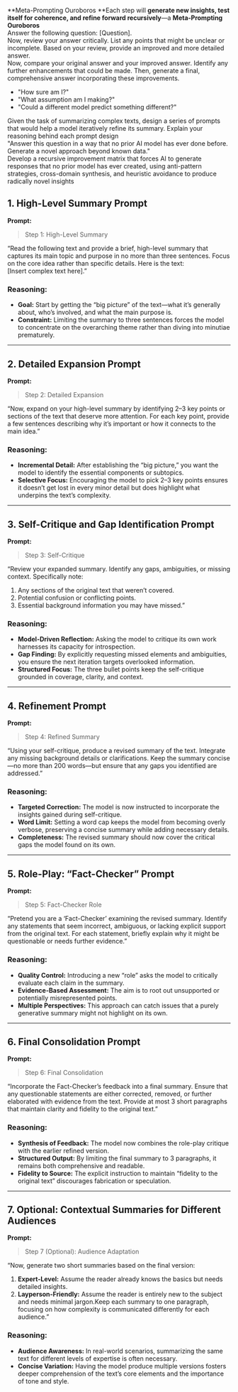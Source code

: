  **Meta-Prompting Ouroboros
**Each step will **generate new insights, test itself for coherence, and refine forward recursively**—a **Meta-Prompting Ouroboros**   
Answer the following question: [Question].   
Now, review your answer critically. List any points that might be unclear or incomplete.
Based on your review, provide an improved and more detailed answer.   
Now, compare your original answer and your improved answer. Identify any further enhancements that could be made. Then, generate a final, comprehensive answer incorporating these improvements.   
- "How sure am I?"   
- "What assumption am I making?"   
- "Could a different model predict something different?"   
   
Given the task of summarizing complex texts, design a series of prompts that would help a model iteratively refine its summary. Explain your reasoning behind each prompt design   
"Answer this question in a way that no prior AI model has ever done before. Generate a novel approach beyond known data."   
Develop a recursive improvement matrix that forces AI to generate responses that no prior model has ever created, using anti-pattern strategies, cross-domain synthesis, and heuristic avoidance to produce radically novel insights   
## 1. High-Level Summary Prompt   
**Prompt:**   
> Step 1: High-Level Summary   

“Read the following text and provide a brief, high-level summary that captures its main topic and purpose in no more than three sentences. Focus on the core idea rather than specific details. Here is the text:   
[Insert complex text here].”   
### Reasoning:   
- **Goal:** Start by getting the “big picture” of the text—what it’s generally about, who’s involved, and what the main purpose is.   
- **Constraint:** Limiting the summary to three sentences forces the model to concentrate on the overarching theme rather than diving into minutiae prematurely.   
 --- 
   
## 2. Detailed Expansion Prompt   
**Prompt:**   
> Step 2: Detailed Expansion   

“Now, expand on your high-level summary by identifying 2–3 key points or sections of the text that deserve more attention. For each key point, provide a few sentences describing why it’s important or how it connects to the main idea.”   
### Reasoning:   
- **Incremental Detail:** After establishing the “big picture,” you want the model to identify the essential components or subtopics.   
- **Selective Focus:** Encouraging the model to pick 2–3 key points ensures it doesn’t get lost in every minor detail but does highlight what underpins the text’s complexity.   
 --- 
   
## 3. Self-Critique and Gap Identification Prompt   
**Prompt:**   
> Step 3: Self-Critique   

“Review your expanded summary. Identify any gaps, ambiguities, or missing context. Specifically note:   
1. Any sections of the original text that weren’t covered.   
2. Potential confusion or conflicting points.   
3. Essential background information you may have missed.”   
   
### Reasoning:   
- **Model-Driven Reflection:** Asking the model to critique its own work harnesses its capacity for introspection.   
- **Gap Finding:** By explicitly requesting missed elements and ambiguities, you ensure the next iteration targets overlooked information.   
- **Structured Focus:** The three bullet points keep the self-critique grounded in coverage, clarity, and context.   
 --- 
   
## 4. Refinement Prompt   
**Prompt:**   
> Step 4: Refined Summary   

“Using your self-critique, produce a revised summary of the text. Integrate any missing background details or clarifications. Keep the summary concise—no more than 200 words—but ensure that any gaps you identified are addressed.”   
### Reasoning:   
- **Targeted Correction:** The model is now instructed to incorporate the insights gained during self-critique.   
- **Word Limit:** Setting a word cap keeps the model from becoming overly verbose, preserving a concise summary while adding necessary details.   
- **Completeness:** The revised summary should now cover the critical gaps the model found on its own.   
 --- 
   
## 5. Role-Play: “Fact-Checker” Prompt   
**Prompt:**   
> Step 5: Fact-Checker Role   

“Pretend you are a ‘Fact-Checker’ examining the revised summary. Identify any statements that seem incorrect, ambiguous, or lacking explicit support from the original text. For each statement, briefly explain why it might be questionable or needs further evidence.”   
### Reasoning:   
- **Quality Control:** Introducing a new “role” asks the model to critically evaluate each claim in the summary.   
- **Evidence-Based Assessment:** The aim is to root out unsupported or potentially misrepresented points.   
- **Multiple Perspectives:** This approach can catch issues that a purely generative summary might not highlight on its own.   
 --- 
   
## 6. Final Consolidation Prompt   
**Prompt:**   
> Step 6: Final Consolidation   

“Incorporate the Fact-Checker’s feedback into a final summary. Ensure that any questionable statements are either corrected, removed, or further elaborated with evidence from the text. Provide at most 3 short paragraphs that maintain clarity and fidelity to the original text.”   
### Reasoning:   
- **Synthesis of Feedback:** The model now combines the role-play critique with the earlier refined version.   
- **Structured Output:** By limiting the final summary to 3 paragraphs, it remains both comprehensive and readable.   
- **Fidelity to Source:** The explicit instruction to maintain “fidelity to the original text” discourages fabrication or speculation.   
 --- 
   
## 7. Optional: Contextual Summaries for Different Audiences   
**Prompt:**   
> Step 7 (Optional): Audience Adaptation   

“Now, generate two short summaries based on the final version:   
1. **Expert-Level:** Assume the reader already knows the basics but needs detailed insights.   
2. **Layperson-Friendly:** Assume the reader is entirely new to the subject and needs minimal jargon.Keep each summary to one paragraph, focusing on how complexity is communicated differently for each audience.”   
   
### Reasoning:   
- **Audience Awareness:** In real-world scenarios, summarizing the same text for different levels of expertise is often necessary.   
- **Concise Variation:** Having the model produce multiple versions fosters deeper comprehension of the text’s core elements and the importance of tone and style.   
   
   
   
   
   
   
   
